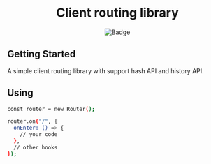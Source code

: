<h1 align="center">Client routing library</h1>

<p align="center">
<img alt="Badge" src="https://github.com/dmitrygvl/client-routing-lib/actions/workflows/sanity-check.yml/badge.svg" />
</p>

## Getting Started

A simple client routing library with support hash API and history API.

## Using

```bash
const router = new Router();

router.on("/", {
  onEnter: () => {
    // your code
  },
  // other hooks
});
```
